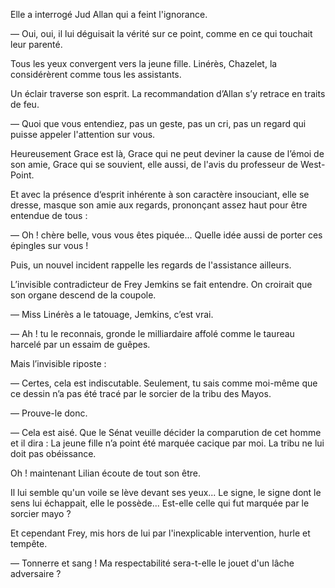 Elle a interrogé Jud Allan qui a feint l'ignorance.

— Oui, oui, il lui déguisait la vérité sur ce point, comme en ce qui touchait leur parenté.

Tous les yeux convergent vers la jeune fille. Linérès, Chazelet, la considérèrent comme tous les assistants.

Un éclair traverse son esprit. La recommandation d’Allan s’y retrace en traits de feu.

— Quoi que vous entendiez, pas un geste, pas un cri, pas un regard qui
puisse appeler l'attention sur vous.

Heureusement Grace est là, Grace qui ne peut deviner la cause de l’émoi de son amie, Grace qui se souvient, elle aussi, de l'avis du professeur de West-Point.

Et avec la présence d‘esprit inhérente à son caractère insouciant, elle se dresse, masque son amie aux regards, prononçant assez haut pour être entendue de tous :

— Oh ! chère belle, vous vous êtes piquée... Quelle idée aussi de porter ces épingles sur vous !

Puis, un nouvel incident rappelle les regards de l'assistance ailleurs.

L’invisible contradicteur de Frey Jemkins se fait entendre. On croirait que son organe descend de la coupole.

— Miss Linérès a le tatouage, Jemkins, c’est vrai.

— Ah ! tu le reconnais, gronde le milliardaire affolé comme le taureau
harcelé par un essaim de guêpes.

Mais l’invisible riposte :

— Certes, cela est indiscutable. Seulement, tu sais comme moi-même que
ce dessin n’a pas été tracé par le sorcier de la tribu des Mayos.

— Prouve-le donc.

— Cela est aisé. Que le Sénat veuille décider la comparution de cet
homme et il dira : La jeune fille n’a point été marquée cacique par moi. La tribu ne lui doit pas obéissance.

Oh ! maintenant Lilian écoute de tout son être.

Il lui semble qu'un voile se lève devant ses yeux... Le signe, le signe dont le sens lui échappait, elle le possède... Est-elle celle qui fut marquée par le sorcier mayo ?

Et cependant Frey, mis hors de lui par l'inexplicable intervention, hurle et tempête.

— Tonnerre et sang ! Ma respectabilité sera-t-elle le jouet d'un lâche adversaire ?
